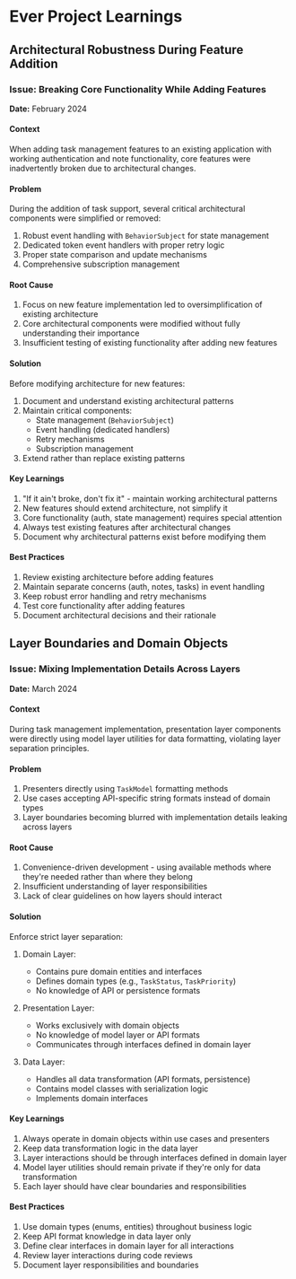# Ever Project Learnings

## Architectural Robustness During Feature Addition

### Issue: Breaking Core Functionality While Adding Features
**Date:** February 2024

#### Context
When adding task management features to an existing application with working authentication and note functionality, core features were inadvertently broken due to architectural changes.

#### Problem
During the addition of task support, several critical architectural components were simplified or removed:
1. Robust event handling with `BehaviorSubject` for state management
2. Dedicated token event handlers with proper retry logic
3. Proper state comparison and update mechanisms
4. Comprehensive subscription management

#### Root Cause
1. Focus on new feature implementation led to oversimplification of existing architecture
2. Core architectural components were modified without fully understanding their importance
3. Insufficient testing of existing functionality after adding new features

#### Solution
Before modifying architecture for new features:
1. Document and understand existing architectural patterns
2. Maintain critical components:
   - State management (`BehaviorSubject`)
   - Event handling (dedicated handlers)
   - Retry mechanisms
   - Subscription management
3. Extend rather than replace existing patterns

#### Key Learnings
1. "If it ain't broke, don't fix it" - maintain working architectural patterns
2. New features should extend architecture, not simplify it
3. Core functionality (auth, state management) requires special attention
4. Always test existing features after architectural changes
5. Document why architectural patterns exist before modifying them

#### Best Practices
1. Review existing architecture before adding features
2. Maintain separate concerns (auth, notes, tasks) in event handling
3. Keep robust error handling and retry mechanisms
4. Test core functionality after adding features
5. Document architectural decisions and their rationale

## Layer Boundaries and Domain Objects

### Issue: Mixing Implementation Details Across Layers
**Date:** March 2024

#### Context
During task management implementation, presentation layer components were directly using model layer utilities for data formatting, violating layer separation principles.

#### Problem
1. Presenters directly using `TaskModel` formatting methods
2. Use cases accepting API-specific string formats instead of domain types
3. Layer boundaries becoming blurred with implementation details leaking across layers

#### Root Cause
1. Convenience-driven development - using available methods where they're needed rather than where they belong
2. Insufficient understanding of layer responsibilities
3. Lack of clear guidelines on how layers should interact

#### Solution
Enforce strict layer separation:
1. Domain Layer:
   - Contains pure domain entities and interfaces
   - Defines domain types (e.g., `TaskStatus`, `TaskPriority`)
   - No knowledge of API or persistence formats

2. Presentation Layer:
   - Works exclusively with domain objects
   - No knowledge of model layer or API formats
   - Communicates through interfaces defined in domain layer

3. Data Layer:
   - Handles all data transformation (API formats, persistence)
   - Contains model classes with serialization logic
   - Implements domain interfaces

#### Key Learnings
1. Always operate in domain objects within use cases and presenters
2. Keep data transformation logic in the data layer
3. Layer interactions should be through interfaces defined in domain layer
4. Model layer utilities should remain private if they're only for data transformation
5. Each layer should have clear boundaries and responsibilities

#### Best Practices
1. Use domain types (enums, entities) throughout business logic
2. Keep API format knowledge in data layer only
3. Define clear interfaces in domain layer for all interactions
4. Review layer interactions during code reviews
5. Document layer responsibilities and boundaries

